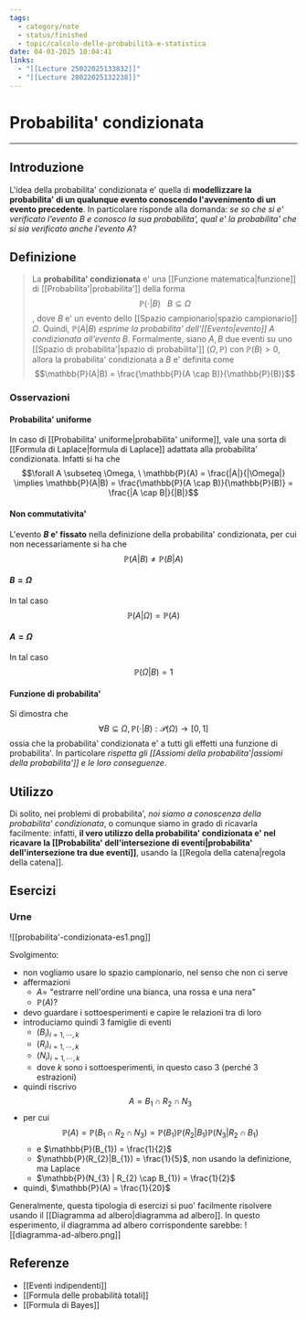 ```yaml
---
tags:
  - category/note
  - status/finished
  - topic/calcolo-delle-probabilità-e-statistica
date: 04-03-2025 10:04:41
links:
  - "[[Lecture 25022025133832]]"
  - "[[Lecture 28022025132238]]"
---
```

# Probabilita' condizionata
---
## Introduzione
L'idea della probabilita' condizionata e' quella di **modellizzare la probabilita' di un qualunque evento conoscendo l'avvenimento di un evento precedente**. In particolare risponde alla domanda: _se so che si e' verificato l'evento $B$ e conosco la sua probabilita', qual e' la probabilita' che si sia verificato anche l'evento $A$_?

## Definizione
> La **probabilita' condizionata** e' una [[Funzione matematica|funzione]] di [[Probabilita'|probabilita']] della forma
> $$\mathbb{P}(\cdot|B) \ \ \ B \subseteq \Omega$$
> , dove $B$ e' un evento dello [[Spazio campionario|spazio campionario]] $\Omega$. Quindi, $\mathbb{P}(A|B)$ _esprime la probabilita' dell'[[Evento|evento]] $A$ condizionata all'evento $B$_.
> Formalmente, siano $A, B$ due eventi su uno [[Spazio di probabilita'|spazio di probabilita']] $(\Omega, \mathbb{P})$ con $\mathbb{P}(B) > 0$, allora la probabilita' condizionata a $B$ e' definita come $$\mathbb{P}(A|B) = \frac{\mathbb{P}(A \cap B)}{\mathbb{P}(B)}$$

### Osservazioni
#### Probabilita' uniforme
In caso di [[Probabilita' uniforme|probabilita' uniforme]], vale una sorta di [[Formula di Laplace|formula di Laplace]] adattata alla probabilita' condizionata. Infatti si ha che
$$\forall A \subseteq \Omega, \ \mathbb{P}(A) = \frac{|A|}{|\Omega|} \implies \mathbb{P}(A|B) = \frac{\mathbb{P}(A \cap B)}{\mathbb{P}(B)} = \frac{|A \cap B|}{|B|}$$

#### Non commutativita'
L'evento **$B$ e' fissato** nella definizione della probabilita' condizionata, per cui non necessariamente si ha che
$$\mathbb{P}(A|B) \neq \mathbb{P}(B|A)$$

#### $B = \Omega$
In tal caso
$$\mathbb{P}(A|\Omega) = \mathbb{P}(A)$$

#### $A = \Omega$
In tal caso
$$\mathbb{P}(\Omega|B) = 1$$

#### Funzione di probabilita'
Si dimostra che
$$\forall B \subseteq \Omega, \mathbb{P}(\cdot | B) : \mathscr{P}(\Omega) \to [0, 1]$$
ossia che la probabilita' condizionata e' a tutti gli effetti una funzione di probabilita'. In particolare _rispetta gli [[Assiomi della probabilita'|assiomi della probabilita']] e le loro conseguenze_.

## Utilizzo
Di solito, nei problemi di probabilita', _noi siamo a conoscenza della probabilita' condizionata_, o comunque siamo in grado di ricavarla facilmente: infatti, **il vero utilizzo della probabilita' condizionata e' nel ricavare la [[Probabilita' dell'intersezione di eventi|probabilita' dell'intersezione tra due eventi]]**, usando la [[Regola della catena|regola della catena]].

## Esercizi
### Urne
![[probabilita'-condizionata-es1.png]]

Svolgimento:
- non vogliamo usare lo spazio campionario, nel senso che non ci serve
- affermazioni
	- $A =$ "estrarre nell'ordine una bianca, una rossa e una nera"
	- $\mathbb{P}(A)?$
- devo guardare i sottoesperimenti e capire le relazioni tra di loro
- introduciamo quindi 3 famiglie di eventi
	- $(B_{i})_{i = 1, \cdots, k}$
	- $(R_{i})_{i = 1, \cdots, k}$
	- $(N_{i})_{i = 1, \cdots, k}$
	- dove $k$ sono i sottoesperimenti, in questo caso 3 (perché 3 estrazioni)
- quindi riscrivo $$A = B_{1} \cap R_{2} \cap N_{3}$$
- per cui $$\mathbb{P}(A) = \mathbb{P}(B_{1} \cap R_{2} \cap N_{3}) = \mathbb{P}(B_{1})\mathbb{P}(R_{2}|B_{1})\mathbb{P}(N_{3}|R_{2}\cap B_{1})$$
	- e $\mathbb{P}(B_{1}) = \frac{1}{2}$
	- $\mathbb{P}(R_{2}|B_{1}) = \frac{1}{5}$, non usando la definizione, ma Laplace
	- $\mathbb{P}(N_{3} | R_{2} \cap B_{1}) = \frac{1}{2}$
- quindi, $\mathbb{P}(A) = \frac{1}{20}$

Generalmente, questa tipologia di esercizi si puo' facilmente risolvere usando il [[Diagramma ad albero|diagramma ad albero]]. In questo esperimento, il diagramma ad albero corrispondente sarebbe:
![[diagramma-ad-albero.png]]

## Referenze
- [[Eventi indipendenti]]
- [[Formula delle probabilità totali]]
- [[Formula di Bayes]]